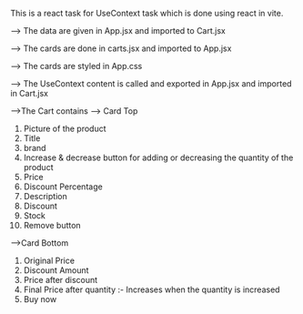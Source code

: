 This is a react task for UseContext task which is done using react in vite.

--> The data are given in App.jsx and imported to Cart.jsx

--> The cards are done in carts.jsx  and imported to App.jsx

--> The cards are styled in App.css

--> The UseContext content is called and exported in App.jsx and imported in Cart.jsx

-->The Cart contains 
--> Card Top

1. Picture of the product
2. Title
3. brand
4. Increase & decrease button for adding or decreasing the quantity of the product
5. Price
6. Discount Percentage
7. Description
8. Discount
9. Stock
10. Remove button

-->Card Bottom
1. Original Price
2.  Discount Amount
3. Price after discount
4. Final Price after quantity :- Increases when the quantity is increased
5. Buy now